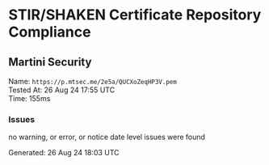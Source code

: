 # STIR/SHAKEN Certificate Repository Compliance

## Martini Security

Name: `https://p.mtsec.me/2e5a/QUCXoZeqHP3V.pem`\
Tested At: 26 Aug 24 17:55 UTC\
Time: 155ms

### Issues

no warning, or error, or notice date level issues were found

Generated: 26 Aug 24 18:03 UTC